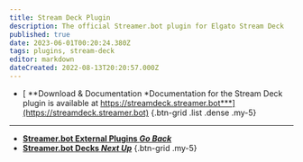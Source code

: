 ```yaml
---
title: Stream Deck Plugin
description: The official Streamer.bot plugin for Elgato Stream Deck
published: true
date: 2023-06-01T00:20:24.380Z
tags: plugins, stream-deck
editor: markdown
dateCreated: 2022-08-13T20:20:57.000Z
---
```


- [<i class="mdi mdi-launch"></i> **Download & Documentation *Documentation for the Stream Deck plugin is available at https://streamdeck.streamer.bot***](https://streamdeck.streamer.bot)
{.btn-grid .list .dense .my-5}

---

- [<i class="mdi mdi-chevron-left"></i>**Streamer.bot External Plugins *Go Back***](/Plugins)
- [<i class="mdi mdi-table"></i> **Streamer.bot Decks *Next Up***](/Extended-Features/HTML-Decks)
{.btn-grid .my-5}